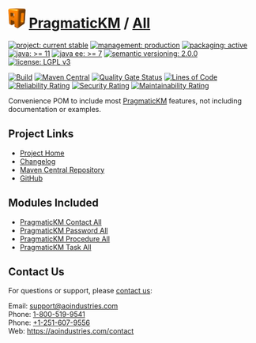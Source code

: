 # [<img src="ao-logo.png" alt="AO Logo" width="35" height="40">](https://github.com/ao-apps) [PragmaticKM](https://github.com/ao-apps/pragmatickm) / [All](https://github.com/ao-apps/pragmatickm-all)

[![project: current stable](https://pragmatickm.com/ao-badges/project-current-stable.svg)](https://aoindustries.com/life-cycle#project-current-stable)
[![management: production](https://pragmatickm.com/ao-badges/management-production.svg)](https://aoindustries.com/life-cycle#management-production)
[![packaging: active](https://pragmatickm.com/ao-badges/packaging-active.svg)](https://aoindustries.com/life-cycle#packaging-active)  
[![java: &gt;= 11](https://pragmatickm.com/ao-badges/java-11.svg)](https://docs.oracle.com/en/java/javase/11/docs/api/)
[![java ee: &gt;= 7](https://pragmatickm.com/ao-badges/javaee-7.svg)](https://docs.oracle.com/javaee/7/api/)
[![semantic versioning: 2.0.0](https://pragmatickm.com/ao-badges/semver-2.0.0.svg)](http://semver.org/spec/v2.0.0.html)
[![license: LGPL v3](https://pragmatickm.com/ao-badges/license-lgpl-3.0.svg)](https://www.gnu.org/licenses/lgpl-3.0)

[![Build](https://github.com/ao-apps/pragmatickm-all/workflows/Build/badge.svg?branch=master)](https://github.com/ao-apps/pragmatickm-all/actions?query=workflow%3ABuild)
[![Maven Central](https://maven-badges.herokuapp.com/maven-central/com.pragmatickm/pragmatickm-all/badge.svg)](https://maven-badges.herokuapp.com/maven-central/com.pragmatickm/pragmatickm-all)
[![Quality Gate Status](https://sonarcloud.io/api/project_badges/measure?branch=master&project=com.pragmatickm%3Apragmatickm-all&metric=alert_status)](https://sonarcloud.io/dashboard?branch=master&id=com.pragmatickm%3Apragmatickm-all)
[![Lines of Code](https://sonarcloud.io/api/project_badges/measure?branch=master&project=com.pragmatickm%3Apragmatickm-all&metric=ncloc)](https://sonarcloud.io/component_measures?branch=master&id=com.pragmatickm%3Apragmatickm-all&metric=ncloc)  
[![Reliability Rating](https://sonarcloud.io/api/project_badges/measure?branch=master&project=com.pragmatickm%3Apragmatickm-all&metric=reliability_rating)](https://sonarcloud.io/component_measures?branch=master&id=com.pragmatickm%3Apragmatickm-all&metric=Reliability)
[![Security Rating](https://sonarcloud.io/api/project_badges/measure?branch=master&project=com.pragmatickm%3Apragmatickm-all&metric=security_rating)](https://sonarcloud.io/component_measures?branch=master&id=com.pragmatickm%3Apragmatickm-all&metric=Security)
[![Maintainability Rating](https://sonarcloud.io/api/project_badges/measure?branch=master&project=com.pragmatickm%3Apragmatickm-all&metric=sqale_rating)](https://sonarcloud.io/component_measures?branch=master&id=com.pragmatickm%3Apragmatickm-all&metric=Maintainability)

Convenience POM to include most [PragmaticKM](https://github.com/ao-apps/pragmatickm) features, not including documentation or examples.

## Project Links
* [Project Home](https://pragmatickm.com/all/)
* [Changelog](https://pragmatickm.com/all/changelog)
* [Maven Central Repository](https://search.maven.org/artifact/com.pragmatickm/pragmatickm-all)
* [GitHub](https://github.com/ao-apps/pragmatickm-all)

## Modules Included
* [PragmaticKM Contact All](https://github.com/ao-apps/pragmatickm-contact-all)
* [PragmaticKM Password All](https://github.com/ao-apps/pragmatickm-password-all)
* [PragmaticKM Procedure All](https://github.com/ao-apps/pragmatickm-procedure-all)
* [PragmaticKM Task All](https://github.com/ao-apps/pragmatickm-task-all)

## Contact Us
For questions or support, please [contact us](https://aoindustries.com/contact):

Email: [support@aoindustries.com](mailto:support@aoindustries.com)  
Phone: [1-800-519-9541](tel:1-800-519-9541)  
Phone: [+1-251-607-9556](tel:+1-251-607-9556)  
Web: https://aoindustries.com/contact
